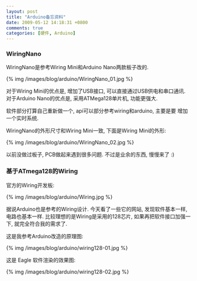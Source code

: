 ```yaml
---
layout: post
title: "Arduino备忘资料"
date: 2009-05-12 14:18:31 +0800
comments: true
categories: [硬件, Arduino]
---
```


### WiringNano

WiringNano是参考Wiring Mini和Arduino Nano两款板子改的.

{% img /images/blog/arduino/WiringNano_01.jpg %}

对于Wiring Mini的优点是, 增加了USB接口, 可以直接通过USB供电和串口通讯.
对于Arduino Nano的优点是, 采用ATMega128单片机, 功能更强大.

软件部分打算自己重新做一个, api可以部分参考wiring和arduino, 主要是要
增加一个实时系统.

WiringNano的外形尺寸和Wiring Mini一致, 下面是Wiring Mini的外形:

{% img /images/blog/arduino/WiringNano_02.jpg %}

以前没做过板子, PCB做起来遇到很多问题. 不过是业余的东西, 慢慢来了 :)


### 基于ATmega128的Wiring

官方的Wiring开发板:

{% img /images/blog/arduino/Wiring.jpg %}

据说Arduino也是参考的Wiring设计. 今天看了一些它的网站, 发现软件基本一样, 电路也基本一样.
比较理想的是Wiring是采用的128芯片, 如果再把软件接口加强一下, 就完全符合我的需求了.

这是我参考Arduino改造的原理图:

{% img /images/blog/arduino/wiring128-01.jpg %}

这是 Eagle 软件渲染的效果图:

{% img /images/blog/arduino/wiring128-02.jpg %}
